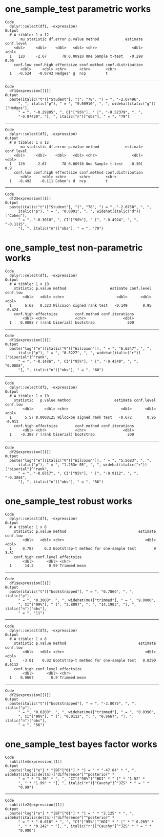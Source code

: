 # one_sample_test parametric works

    Code
      dplyr::select(df1, -expression)
    Output
      # A tibble: 1 x 12
           mu statistic df.error p.value method            estimate conf.level
        <dbl>     <dbl>    <dbl>   <dbl> <chr>                <dbl>      <dbl>
      1   120     -2.67       78 0.00910 One Sample t-test   -0.298       0.95
        conf.low conf.high effectsize conf.method conf.distribution
           <dbl>     <dbl> <chr>      <chr>       <chr>            
      1   -0.524   -0.0743 Hedges' g  ncp         t                

---

    Code
      df1$expression[[1]]
    Output
      paste(italic("t")["Student"], "(", "78", ") = ", "-2.67496", 
          ", ", italic("p"), " = ", "0.00910", ", ", widehat(italic("g"))["Hedges"], 
          " = ", "-0.29805", ", CI"["95%"], " [", "-0.52379", ", ", 
          "-0.07429", "], ", italic("n")["obs"], " = ", "79")

---

    Code
      dplyr::select(df2, -expression)
    Output
      # A tibble: 1 x 12
           mu statistic df.error p.value method            estimate conf.level
        <dbl>     <dbl>    <dbl>   <dbl> <chr>                <dbl>      <dbl>
      1   120     -2.67       78 0.00910 One Sample t-test   -0.301        0.9
        conf.low conf.high effectsize conf.method conf.distribution
           <dbl>     <dbl> <chr>      <chr>       <chr>            
      1   -0.492    -0.111 Cohen's d  ncp         t                

---

    Code
      df2$expression[[1]]
    Output
      paste(italic("t")["Student"], "(", "78", ") = ", "-2.6750", ", ", 
          italic("p"), " = ", "0.0091", ", ", widehat(italic("d"))["Cohen"], 
          " = ", "-0.3010", ", CI"["90%"], " [", "-0.4924", ", ", "-0.1115", 
          "], ", italic("n")["obs"], " = ", "79")

# one_sample_test non-parametric works

    Code
      dplyr::select(df1, -expression)
    Output
      # A tibble: 1 x 10
        statistic p.value method                    estimate conf.level conf.low
            <dbl>   <dbl> <chr>                        <dbl>      <dbl>    <dbl>
      1      6.62   0.323 Wilcoxon signed rank test   -0.149       0.95   -0.424
        conf.high effectsize        conf.method conf.iterations
            <dbl> <chr>             <chr>                 <dbl>
      1    0.0888 r (rank biserial) bootstrap               200

---

    Code
      df1$expression[[1]]
    Output
      paste("log"["e"](italic("V")["Wilcoxon"]), " = ", "6.6247", ", ", 
          italic("p"), " = ", "0.3227", ", ", widehat(italic("r"))["biserial"]^"rank", 
          " = ", "-0.1486", ", CI"["95%"], " [", "-0.4240", ", ", "0.0888", 
          "], ", italic("n")["obs"], " = ", "60")

---

    Code
      dplyr::select(df2, -expression)
    Output
      # A tibble: 1 x 10
        statistic   p.value method                    estimate conf.level conf.low
            <dbl>     <dbl> <chr>                        <dbl>      <dbl>    <dbl>
      1      5.57 0.0000125 Wilcoxon signed rank test   -0.672       0.95   -0.911
        conf.high effectsize        conf.method conf.iterations
            <dbl> <chr>             <chr>                 <dbl>
      1    -0.388 r (rank biserial) bootstrap               200

---

    Code
      df2$expression[[1]]
    Output
      paste("log"["e"](italic("V")["Wilcoxon"]), " = ", "5.5683", ", ", 
          italic("p"), " = ", "1.253e-05", ", ", widehat(italic("r"))["biserial"]^"rank", 
          " = ", "-0.6717", ", CI"["95%"], " [", "-0.9112", ", ", "-0.3884", 
          "], ", italic("n")["obs"], " = ", "56")

# one_sample_test robust works

    Code
      dplyr::select(df1, -expression)
    Output
      # A tibble: 1 x 8
        statistic p.value method                                 estimate conf.low
            <dbl>   <dbl> <chr>                                     <dbl>    <dbl>
      1     0.787     0.3 Bootstrap-t method for one-sample test        9     3.81
        conf.high conf.level effectsize  
            <dbl>      <dbl> <chr>       
      1      14.2       0.99 Trimmed mean

---

    Code
      df1$expression[[1]]
    Output
      paste(italic("t")["bootstrapped"], " = ", "0.7866", ", ", italic("p"), 
          " = ", "0.3000", ", ", widehat(mu)["trimmed"], " = ", "9.0000", 
          ", CI"["99%"], " [", "3.8097", ", ", "14.1903", "], ", italic("n")["obs"], 
          " = ", "11")

---

    Code
      dplyr::select(df2, -expression)
    Output
      # A tibble: 1 x 8
        statistic p.value method                                 estimate conf.low
            <dbl>   <dbl> <chr>                                     <dbl>    <dbl>
      1     -3.81    0.02 Bootstrap-t method for one-sample test   0.0390   0.0112
        conf.high conf.level effectsize  
            <dbl>      <dbl> <chr>       
      1    0.0667        0.9 Trimmed mean

---

    Code
      df2$expression[[1]]
    Output
      paste(italic("t")["bootstrapped"], " = ", "-3.8075", ", ", italic("p"), 
          " = ", "0.0200", ", ", widehat(mu)["trimmed"], " = ", "0.0390", 
          ", CI"["90%"], " [", "0.0112", ", ", "0.0667", "], ", italic("n")["obs"], 
          " = ", "56")

# one_sample_test bayes factor works

    Code
      subtitle$expression[[1]]
    Output
      paste("log"["e"] * "(BF"["01"] * ") = " * "-47.84" * ", ", widehat(italic(delta))["difference"]^"posterior" * 
          " = " * "1.76" * ", ", "CI"["90%"]^"HDI" * " [" * "1.52" * 
          ", " * "1.99" * "], ", italic("r")["Cauchy"]^"JZS" * " = " * 
          "0.99")

---

    Code
      subtitle2$expression[[1]]
    Output
      paste("log"["e"] * "(BF"["01"] * ") = " * "2.125" * ", ", widehat(italic(delta))["difference"]^"posterior" * 
          " = " * "-0.018" * ", ", "CI"["95%"]^"HDI" * " [" * "-0.265" * 
          ", " * "0.242" * "], ", italic("r")["Cauchy"]^"JZS" * " = " * 
          "0.900")

